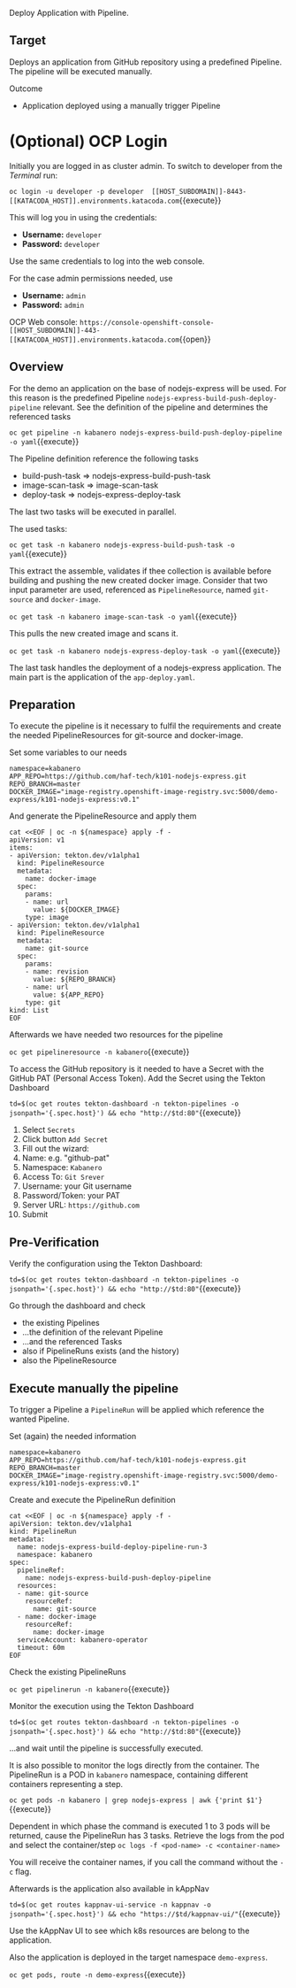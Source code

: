 Deploy Application with Pipeline.

## Target

Deploys an application from GitHub repository using a predefined Pipeline. The pipeline will be executed manually.

Outcome
* Application deployed using a manually trigger Pipeline 

# (Optional) OCP Login

Initially you are logged in as cluster admin. To switch to developer from the _Terminal_ run:

``oc login -u developer -p developer  [[HOST_SUBDOMAIN]]-8443-[[KATACODA_HOST]].environments.katacoda.com``{{execute}}

This will log you in using the credentials:

* **Username:** ``developer``
* **Password:** ``developer``

Use the same credentials to log into the web console.

For the case admin permissions needed, use

* **Username:** ``admin``
* **Password:** ``admin``

OCP Web console: ``https://console-openshift-console-[[HOST_SUBDOMAIN]]-443-[[KATACODA_HOST]].environments.katacoda.com``{{open}}


## Overview

For the demo an application on the base of nodejs-express will be used. For this reason is the predefined Pipeline ``nodejs-express-build-push-deploy-pipeline`` relevant.
See the definition of the pipeline and determines the referenced tasks

`oc get pipeline -n kabanero nodejs-express-build-push-deploy-pipeline -o yaml`{{execute}}

The Pipeline definition reference the following tasks
* build-push-task => nodejs-express-build-push-task
* image-scan-task => image-scan-task
* deploy-task => nodejs-express-deploy-task

The last two tasks will be executed in parallel.

The used tasks:

`oc get task -n kabanero nodejs-express-build-push-task -o yaml`{{execute}}

This extract the assemble, validates if thee collection is available before building and pushing the new created docker image.
Consider that two input parameter are used, referenced as ``PipelineResource``, named ``git-source`` and ``docker-image``.

`oc get task -n kabanero image-scan-task -o yaml`{{execute}}

This pulls the new created image and scans it.

`oc get task -n kabanero nodejs-express-deploy-task -o yaml`{{execute}}

The last task handles the deployment of a nodejs-express application. The main part is the application of the ``app-deploy.yaml``.

## Preparation

To execute the pipeline is it necessary to fulfil the requirements and create the needed PipelineResources for git-source and docker-image.

Set some variables to our needs
```
namespace=kabanero
APP_REPO=https://github.com/haf-tech/k101-nodejs-express.git
REPO_BRANCH=master
DOCKER_IMAGE="image-registry.openshift-image-registry.svc:5000/demo-express/k101-nodejs-express:v0.1"
```

And generate the PipelineResource and apply them
```
cat <<EOF | oc -n ${namespace} apply -f -
apiVersion: v1
items:
- apiVersion: tekton.dev/v1alpha1
  kind: PipelineResource
  metadata:
    name: docker-image
  spec:
    params:
    - name: url
      value: ${DOCKER_IMAGE}
    type: image
- apiVersion: tekton.dev/v1alpha1
  kind: PipelineResource
  metadata:
    name: git-source
  spec:
    params:
    - name: revision
      value: ${REPO_BRANCH}
    - name: url
      value: ${APP_REPO}
    type: git
kind: List
EOF
```

Afterwards we have needed two resources for the pipeline

`oc get pipelineresource -n kabanero`{{execute}}

To access the GitHub repository is it needed to have a Secret with the GitHub PAT (Personal Access Token). 
Add the Secret using the Tekton Dashboard

`td=$(oc get routes tekton-dashboard -n tekton-pipelines -o jsonpath='{.spec.host}') && echo "http://$td:80"`{{execute}}

1. Select ``Secrets``
1. Click button ``Add Secret``
1. Fill out the wizard:
 1. Name: e.g. "github-pat"
 1. Namespace: ``Kabanero``
 1. Access To: ``Git Srever``
 1. Username: your Git username
 1. Password/Token: your PAT
 1. Server URL: ``https://github.com``
1. Submit


## Pre-Verification

Verify the configuration using the Tekton Dashboard:


`td=$(oc get routes tekton-dashboard -n tekton-pipelines -o jsonpath='{.spec.host}') && echo "http://$td:80"`{{execute}}

Go through the dashboard and check
* the existing Pipelines
* ...the definition of the relevant Pipeline
* ...and the referenced Tasks
* also if PipelineRuns exists (and the history)
* also the PipelineResource

## Execute manually the pipeline

To trigger a Pipeline a ``PipelineRun`` will be applied which reference the wanted Pipeline.

Set (again) the needed information
```
namespace=kabanero
APP_REPO=https://github.com/haf-tech/k101-nodejs-express.git
REPO_BRANCH=master
DOCKER_IMAGE="image-registry.openshift-image-registry.svc:5000/demo-express/k101-nodejs-express:v0.1"
```

Create and execute the PipelineRun definition
```
cat <<EOF | oc -n ${namespace} apply -f -
apiVersion: tekton.dev/v1alpha1
kind: PipelineRun
metadata:
  name: nodejs-express-build-deploy-pipeline-run-3
  namespace: kabanero
spec:
  pipelineRef:
    name: nodejs-express-build-push-deploy-pipeline
  resources:
  - name: git-source
    resourceRef:
      name: git-source
  - name: docker-image
    resourceRef:
      name: docker-image
  serviceAccount: kabanero-operator
  timeout: 60m
EOF
```

Check the existing PipelineRuns

`oc get pipelinerun -n kabanero`{{execute}}

Monitor the execution using the Tekton Dashboard

`td=$(oc get routes tekton-dashboard -n tekton-pipelines -o jsonpath='{.spec.host}') && echo "http://$td:80"`{{execute}}

...and wait until the pipeline is successfully executed.

It is also possible to monitor the logs directly from the container. The PipelineRun is a POD in ``kabanero`` namespace, containing different containers representing a step.

`oc get pods -n kabanero | grep nodejs-express | awk {'print $1'}`{{execute}}

Dependent in which phase the command is executed 1 to 3 pods will be returned, cause the PipelineRun has 3 tasks.
Retrieve the logs from the pod and select the container/step
`oc logs -f <pod-name> -c <container-name>`

You will receive the container names, if you call the command without the ``-c`` flag.


Afterwards is the application also available in kAppNav

`td=$(oc get routes kappnav-ui-service -n kappnav -o jsonpath='{.spec.host}') && echo "https://$td/kappnav-ui/"`{{execute}}

Use the kAppNav UI to see which k8s resources are belong to the application.

Also the application is deployed in the target namespace ``demo-express``.

`oc get pods, route -n demo-express`{{execute}}